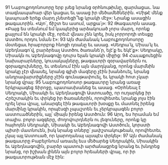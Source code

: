 91 Նաբուքոդոնոսորը երբ լսեց նրանց օրհնութիւնը, զարմացաւ. նա տագնապահար վեր կացաւ եւ ասաց իր մեծամեծներին. «Միթէ մենք կապուած երեք մարդ չնետեցի՞նք կրակի մէջ»: Նրանք ասացին թագաւորին. «Այո՛, ճիշտ ես ասում, արքա՛յ»: 92 Թագաւորն ասաց. «Բայց ես տեսնում եմ կապերից արձակուած չորս մարդ, որոնք քայլում են կրակի մէջ, որեւէ վնաս չեն կրել, իսկ չորրորդի տեսքը Աստծու որդու նման է»: 93 Այն ժամանակ Նաբուքոդոնոսորը մօտեցաւ հրաբորբոք հնոցի դռանը եւ ասաց. «Սեդրա՛կ, Միսա՛կ եւ Աբեդնագո՛վ, բարձրեալ Աստծու ծառանե՛ր, ելէ՛ք եւ եկէ՛ք»: Սեդրակը, Միսակն ու Աբեդնագովը դուրս ելան կրակի միջից: 94 Հաւաքուեցին նախարարները, կուսակալները, թագաւորի զօրավարներն ու զօրագլուխները, եւ տեսնում էին այն մարդկանց, որոնց մարմնին կրակը չէր վնասել, նրանց գլխի մազերը չէին խանձուել, նրանց անդրավարտիքները չէին գունաթափուել, եւ կրակի հոտ չկար նրանց վրայ: 95 Նաբուքոդոնոսոր թագաւորը նրանց առաջ երկրպագեց Տիրոջը, պատասխանեց եւ ասաց. «Օրհնեալ է Սեդրակի, Միսակի եւ Աբեդնագովի Աստուածը, որ ուղարկեց իր Հրեշտակին եւ փրկեց իր ծառաներին, որովհետեւ նրանք յոյս էին դրել նրա վրայ, անարգել էին թագաւորի խօսքը եւ մատնել իրենց մարմինը կրակին, որպէսզի չպաշտեն եւ չերկրպագեն բոլոր աստուածներին, այլ՝ միայն իրենց Աստծուն: 96 Արդ, ես հրաման եմ տալիս. բոլոր ազգերը, ժողովուրդներն ու լեզուները, որոնք կը հայհոյեն Սեդրակի, Միսակի եւ Աբեդնագովի Աստծուն, կորստի պիտի մատնուեն, իսկ նրանց տները՝ յափշտակութեան, որովհետեւ չկայ այլ Աստուած, որ կարողանայ այսպէս փրկել»:
97 Այն ժամանակ թագաւորը Բաբելոնում առաւել եւս մեծարեց Սեդրակին, Միսակին եւ Աբեդնագովին, բարձր պատուի արժանացրեց նրանց եւ խնդրեց նրանց, որ իշխան լինեն այն բոլոր հրեաների վրայ, որ իր թագաւորութեան մէջ էին:
